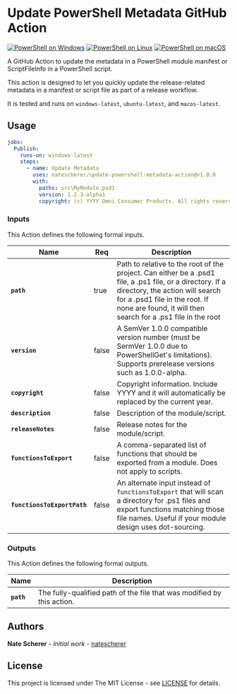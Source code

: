 # Update PowerShell Metadata GitHub Action

[![PowerShell on Windows](https://gist.github.com/natescherer/fc69436698dbb94367e2409a64dc9a45/raw/3bce49a7d468384e6a20d92b0348642f0318324c/update-powershell-metadata-action_TestResults_Windows.md_badge.svg)](https://gist.github.com/natescherer/fc69436698dbb94367e2409a64dc9a45) [![PowerShell on Linux](https://gist.github.com/natescherer/da4b1387fee9b8d12bc42aa8638c73ba/raw/26199dbb6555fec3b93eb3a812a39c116d713ac9/update-powershell-metadata-action_TestResults_Linux.md_badge.svg)](https://gist.github.com/natescherer/da4b1387fee9b8d12bc42aa8638c73ba) [![PowerShell on macOS](https://gist.github.com/natescherer/5bd3302f98ead9f8314d55540cdd0862/raw/570b9a09ab12d5cb7ef3bdd19d398e666ecd5362/update-powershell-metadata-action_TestResults_macOS.md_badge.svg)](https://gist.github.com/natescherer/5bd3302f98ead9f8314d55540cdd0862)

A GitHub Action to update the metadata in a PowerShell module manifest or ScriptFileInfo in a PowerShell script.

This action is designed to let you quickly update the release-related metadata in a manifest or script file as part of a release workflow.

It is tested and runs on `windows-latest`, `ubuntu-latest`, and `macos-latest`.

## Usage

```yaml
jobs:
  Publish:
    runs-on: windows-latest
    steps:
      - name: Update Metadata
        uses: natescherer/update-powershell-metadata-action@v1.0.0
        with:
          paths: src\MyModule.psd1
          version: 1.2.3-alpha1
          copyright: (c) YYYY Omni Consumer Products. All rights reserved.
```

### Inputs

This Action defines the following formal inputs.

| Name | Req | Description
|-|-|-|
| **`path`** | true | Path to relative to the root of the project. Can either be a .psd1 file, a .ps1 file, or a directory. If a directory, the action will search for a .psd1 file in the root. If none are found, it will then search for a .ps1 file in the root
| **`version`** | false | A SemVer 1.0.0 compatible version number (must be SermVer 1.0.0 due to PowerShellGet's limitations). Supports prerelease versions such as 1.0.0-alpha.
| **`copyright`** | false | Copyright information. Include YYYY and it will automatically be replaced by the current year.
| **`description`** | false | Description of the module/script.
| **`releaseNotes`** | false | Release notes for the module/script.
| **`functionsToExport`** | false | A comma-separated list of functions that should be exported from a module. Does not apply to scripts.
| **`functionsToExportPath`** | false | An alternate input instead of `functionsToExport` that will scan a directory for .ps1 files and export functions matching those file names. Useful if your module design uses dot-sourcing.

### Outputs

This Action defines the following formal outputs.

| Name | Description
|-|-|
| **`path`** | The fully-qualified path of the file that was modified by this action.

## Authors

**Nate Scherer** - *Initial work* - [natescherer](https://github.com/natescherer)

## License

This project is licensed under The MIT License - see [LICENSE](LICENSE) for details.
